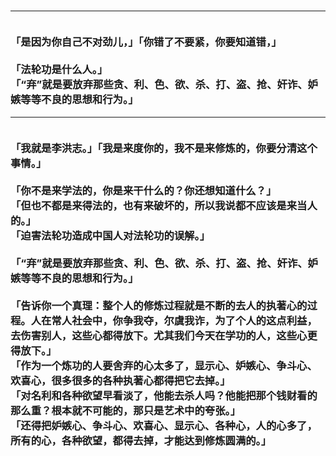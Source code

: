 <h3>
<hr>
<br>「是因为你自己不对劲儿，」「你错了不要紧，你要知道错，」
<br>
<br>「法轮功是什么人。」
<br>「“弃”就是要放弃那些贪、利、色、欲、杀、打、盗、抢、奸诈、妒嫉等等不良的思想和行为。」
<hr>
<br>「我就是李洪志。」「我是来度你的，我不是来修炼的，你要分清这个事情。」
<br>
<br>「你不是来学法的，你是来干什么的？你还想知道什么？」
<br>「但也不都是来得法的，也有来破坏的，所以我说都不应该是来当人的。」
<br>「迫害法轮功造成中国人对法轮功的误解。」
<br>
<br>「“弃”就是要放弃那些贪、利、色、欲、杀、打、盗、抢、奸诈、妒嫉等等不良的思想和行为。」
<br>
<br>「告诉你一个真理：整个人的修炼过程就是不断的去人的执著心的过程。人在常人社会中，你争我夺，尔虞我诈，为了个人的这点利益，去伤害别人，这些心都得放下。尤其我们今天在学功的人，这些心更得放下。」
<br>「作为一个炼功的人要舍弃的心太多了，显示心、妒嫉心、争斗心、欢喜心，很多很多的各种执著心都得把它去掉。」
<br>「对名利和各种欲望早看淡了，他能去杀人吗？他能把那个钱财看的那么重？根本就不可能的，那只是艺术中的夸张。」
<br>「还得把妒嫉心、争斗心、欢喜心、显示心、各种心，人的心多了，所有的心，各种欲望，都得去掉，才能达到修炼圆满的。」
</h3>

